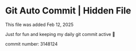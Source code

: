 # Git Auto Commit | Hidden File

This file was added Feb 12, 2025

Just for fun and keeping my daily git commit active 🤪

commit number: 3148124
